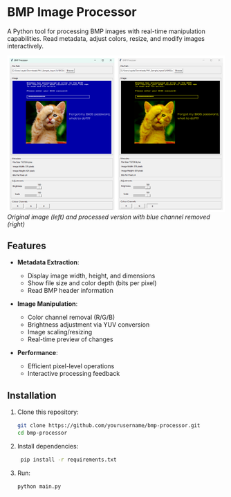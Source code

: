 # BMP Image Processor

A Python tool for processing BMP images with real-time manipulation capabilities. Read metadata, adjust colors, resize, and modify images interactively.

![Example Processing Pipeline](images/example1.png)  
*Original image (left) and processed version with blue channel removed (right)*

## Features

- **Metadata Extraction**:
  - Display image width, height, and dimensions
  - Show file size and color depth (bits per pixel)
  - Read BMP header information

- **Image Manipulation**:
  - Color channel removal (R/G/B)
  - Brightness adjustment via YUV conversion
  - Image scaling/resizing
  - Real-time preview of changes

- **Performance**:
  - Efficient pixel-level operations
  - Interactive processing feedback

## Installation

1. Clone this repository:
   ```bash
   git clone https://github.com/yourusername/bmp-processor.git
   cd bmp-processor
   ```
2. Install dependencies:
   ```bash
    pip install -r requirements.txt
   ```
3. Run:
    ```bash
    python main.py    
    ``` 